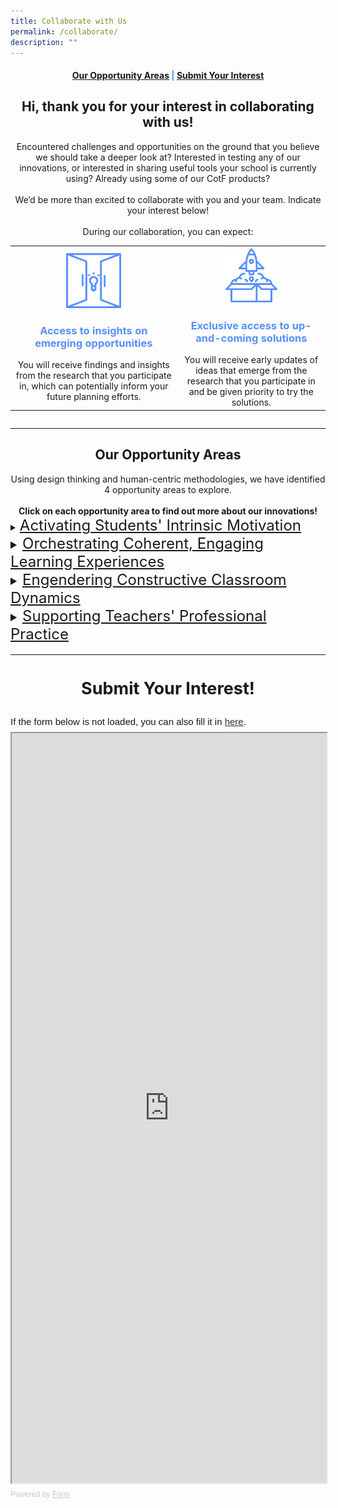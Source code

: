 ```yaml
---
title: Collaborate with Us
permalink: /collaborate/
description: ""
---
```

<center><h4 style="color:#578ffe;"><a href="#opportunity">Our Opportunity Areas</a>  |  <a href="#interest">Submit Your Interest</a></h4></center>

<center><h2>Hi, thank you for your interest in collaborating with us!</h2></center>

<center>Encountered challenges and opportunities on the ground that you believe we should take a deeper look at? Interested in testing any of our innovations, or interested in sharing useful tools your school is currently using? Already using some of our CotF products?<br><br>
We’d be more than excited to collaborate with you and your team. Indicate your interest below!<br><br>
During our collaboration, you can expect:</center>
<div style="overflow-x:auto;">
<table>
	<tbody>
		<tr>
			<td style="text-align: center"><img src="/images/Collaborate/opportunity.png" style="width:35%"><h3 style="color:#578ffe;">Access to insights on emerging opportunities</h3>You will receive findings and insights from the research that you participate in, which can potentially inform your future planning efforts.</td>
			<td style="text-align: center"><img src="/images/Collaborate/rocket-launch.png" style="width:40%"><h3 style="color:#578ffe;">Exclusive access to up-and-coming solutions</h3>You will receive early updates of ideas that emerge from the research that you participate in and be given priority to try the solutions.</td>
		</tr>
	</tbody>
</table>
</div>
	
----------

<center><h2 id="opportunity">Our Opportunity Areas</h2></center>
<center>Using design thinking and human-centric methodologies, we have identified 4 opportunity areas to explore.
<br><br>
	<b>Click on each opportunity area to find out more about our innovations!</b></center>
<details>
	<summary><font size="+2"><u>Activating Students' Intrinsic Motivation</u></font></summary><font size="+1">
<center>Encouraging discovery of interests and strengths, student autonomy in learning, and appetite for individual expression and growth through:</center>
<div style="overflow-x:auto;">
<style>
table, th, td {
  border: 0px solid black;
  border-collapse: collapse;
	text-align: center;
}
</style>

<table style="width:100%">
  <tbody><tr>
    <th style="text-align: center; color:#ff0082;">Innovation</th>
    <th style="text-align: center; color:#ff0082;">How Might We Question</th>
  </tr>
  <tr>
		<td><a href="/lg">Learning Gamified</a><br>This innovation has been released. We'd love to hear your feedback <a href="/contact">here</a>!</td>
    <td>How might we make it easier for teachers to utilise elements of gamification when designing learning experiences?</td>
  </tr>
  <tr>
    <td>Monitoring and Self-regulation in Practical-based Lessons</td>
    <td>How might we help teachers effectively monitor and guide all students in a practical (Science, PE, Art, etc.) lesson?</td>
  </tr>
</tbody></table>
	</div>
</font></details><font size="+1">

<details>
	<summary><font size="+2"><u>Orchestrating Coherent, Engaging Learning Experiences</u></font></summary><font size="+1"><center>Regulating and managing momentum and connections within or across learning activities and better understanding of students needs to improve student engagement and focus through:</center>
<div style="overflow-x:auto;">
<style>
table, th, td {
  border: 0px solid black;
  border-collapse: collapse;
	text-align: center;
}
</style>

<table style="width:100%">
  <tbody><tr>
    <th style="text-align: center; color:#ff0082;">Innovation</th>
    <th style="text-align: center; color:#ff0082;">How Might We Question</th>
  </tr>
  <tr>
    <td><a href="/bbt">Brain Boost Time</a><br>This innovation has been released. We'd love to hear your feedback <a href="/contact">here</a>!</td>
    <td>How might we get primary school pupils to their optimal zone of learning?</td>
  </tr>
  <tr>
    <td><a href="/ilt">Choose-Your-Own-Adventure Immersive Learning Toolkit</a><br>This innovation has been released. We'd love to hear your feedback <a href="/contact">here</a>!</td>
    <td>How might we craft captivating learning experiences for our students?</td>
  </tr>
  <tr>
    <td>CotF-PSB Collaboration on Learning Accessibility</td>
    <td>How might we lower barriers of learning for students with challenges in executive functioning? </td>
  </tr>
  <tr>
    <td>Promoting Self-Directed Metacognitive Thinking</td>
    <td>How might we enable students to reflect on their own learning with a means to improve it independently?</td>
  </tr>
  <tr>
  <td>21CC Navigator</td>
    <td>How might we help students to appreciate what they have learnt beyond their academic grades?</td>
  </tr>
  <tr>
    <td><a href="/sprouts">Sprouts</a><br>This innovation has been released. We'd love to hear your feedback <a href="/contact">here</a>!</td>
    <td>HMW</td>
  </tr>
  <tr>
    <td>Student Project Management Tool</td>
    <td>How might we leverage technology to support teachers and students in managing self-directed projects?<br><br>How might we leverage technology to support teachers and students in the self-management of project-based learning?</td>
  </tr>
</tbody></table>
	</div>
</font></details>

<details>
	<summary><font size="+2"><u>Engendering Constructive Classroom Dynamics</u></font></summary><font size="+1">
<center>Enabling a teacher's sphere of influence to permeate the entire class and balancing teacher's authority and students' voice to ensure collective ownership of the teaching and learning process through:</center>
<div style="overflow-x:auto;">
<style>
table, th, td {
  border: 0px solid black;
  border-collapse: collapse;
	text-align: center;
}
</style>

<table style="width:100%">
  <tbody><tr>
    <th style="text-align: center; color:#ff0082;">Innovation</th>
    <th style="text-align: center; color:#ff0082;">How Might We Question</th>
  </tr>
  <tr>
    <td><a href="/evs">Eliciting Voices of Students with Diverse Learning Needs</a><br>This innovation has been released. We'd love to hear your feedback <a href="/contact">here</a>!</td>
    <td>How might we encourage students to participate more actively in class?</td>
  </tr>
  <tr>
    <td>Mood Reflection Platform</td>
    <td>How might we help teachers get a clear sense of their students' varied emotions and readiness to learn in a quick and easy way?<br><br>How might we help students be more aware of their own emotions so that they may apply strategies to regulate them?<br><br>How might we help students feel safe to share their emotions? 
</td>
  </tr>
  <tr>
    <td>Teaching and Learning with Personal Learning Devices (PLDs) in the Classroom</td>
    <td>How might we help students to redirect focus to flow in and out of engagement states during a lesson using PLDs in the classroom?</td>
  </tr>
</tbody></table>
	</div>
</font></details>

<details>
	<summary><font size="+2"><u>Supporting Teachers' Professional Practice</u></font></summary><font size="+1">
<center>Augmenting teachers’ instructional effectiveness and student support strategies with readily deployable technology-enabled solutions through:</center>
<div style="overflow-x:auto;">
<style>
table, th, td {
  border: 0px solid black;
  border-collapse: collapse;
	text-align: center;
}
</style>

<table style="width:100%">
  <tbody><tr>
    <th style="text-align: center; color:#ff0082;">Innovation</th>
    <th style="text-align: center; color:#ff0082;">How Might We Question</th>
  </tr>
  <tr>
    <td><a href="/sourcefinder">Source Finder</a></td>
    <td>How might we help teachers to save time in finding good resources to use in the classroom?</td>
  </tr>
</tbody></table>
	</div>
</font></details>

---------

<center><h2 id="interest">Submit Your Interest!</h2></center>
<div style="font-family: Sans-Serif; font-size: 15px; color: #000; opacity: 0.9; padding-top: 5px; padding-bottom: 8px;"> If the form below is not loaded, you can also fill it in <a href="https://form.gov.sg/64219949b69f640012ee18ea">here</a>. </div>  <iframe style="width: 100%; height: 1200px" src="https://form.gov.sg/64219949b69f640012ee18ea" id="iframe"></iframe> <div style="font-family: Sans-Serif; font-size: 12px; color: #999; opacity: 0.5; padding-top: 5px;"> Powered by <a style="color: #999" href="https://form.gov.sg">Form</a> </div></font>